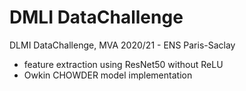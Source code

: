 # DMLI DataChallenge
DLMI DataChallenge, MVA 2020/21 - ENS Paris-Saclay

- feature extraction using ResNet50 without ReLU
- Owkin CHOWDER model implementation 


